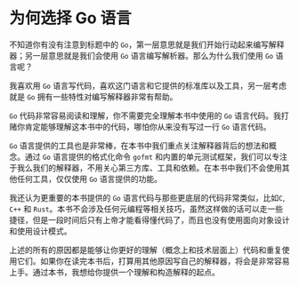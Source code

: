 # 为何选择 Go 语言

不知道你有没有注意到标题中的 `Go`，第一层意思就是我们开始行动起来编写解释器；另一层意思就是我们会使用 `Go` 语言编写解析器。那么为什么我们使用 `Go` 语言呢？

我喜欢用 `Go` 语言写代码，喜欢这门语言和它提供的标准库以及工具，另一层考虑就是 `Go` 拥有一些特性对编写解释器非常有帮助。

`Go` 代码非常容易阅读和理解，你不需要完全理解本书中使用的 `Go` 语言代码。我打赌你肯定能够理解这本书中的代码，哪怕你从来没有写过一行 `Go` 语言代码。

`Go` 语言提供的工具也是非常棒，在本书中我们重点关注解释器背后的想法和概念。通过 `Go` 语言提供的格式化命令 `gofmt` 和内置的单元测试框架，我们可以专注于我么我们的解释器，不用关心第三方库、工具和依赖。在本书中我们不会使用其他任何工具，仅仅使用 `Go` 语言提供的功能。

我还认为更重要的本书提供的 `Go` 语言代码与那些更底层的代码非常类似，比如`C`, `C++` 和 `Rust`。本书不会涉及任何元编程等相关技巧，虽然这样做的话可以走一些捷径，但是一段时间后只有上帝才能看得懂代码了，而且也没有使用面向对象设计和使用设计模式。

上述的所有的原因都是能够让你更好的理解（概念上和技术层面上）代码和重复使用它们。如果你在读完本书后，打算用其他原因写自己的解释器，将会是非常容易上手。通过本书，我想给你提供一个理解和构造解释的起点。